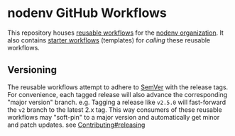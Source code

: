 # nodenv GitHub Workflows

This repository houses [reusable workflows][] for the [nodenv organization][].
It also contains [starter workflows][] (templates) for _calling_ these reusable workflows.

## Versioning

The reusable workflows attempt to adhere to [SemVer](https://semver.org) with
the release tags. For convenience, each tagged release will also advance the
corresponding "major version" branch. e.g. Tagging a release like `v2.5.0`
will fast-forward the `v2` branch to the latest 2.x tag. This way consumers of
these reusable workflows may "soft-pin" to a major version and automatically
get minor and patch updates. see [Contributing#releasing](/docs/CONTRIBUTING.md#releasing)

[nodenv organization]: https://github.com/nodenv
[reusable workflows]: https://docs.github.com/en/actions/using-workflows/reusing-workflows
[starter workflows]: https://docs.github.com/en/actions/using-workflows/creating-starter-workflows-for-your-organization

